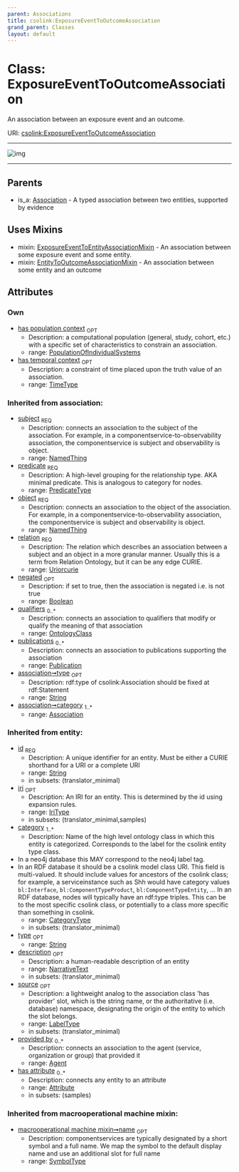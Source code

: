 ```yaml
---
parent: Associations
title: csolink:ExposureEventToOutcomeAssociation
grand_parent: Classes
layout: default
---
```


# Class: ExposureEventToOutcomeAssociation


An association between an exposure event and an outcome.

URI: [csolink:ExposureEventToOutcomeAssociation](https://w3id.org/csolink/vocab/ExposureEventToOutcomeAssociation)


---

![img](http://yuml.me/diagram/nofunky;dir:TB/class/[Publication],[PopulationOfIndividualSystems],[OntologyClass],[NamedThing],[PopulationOfIndividualSystems]%3Chas%20population%20context%200..1-%20[ExposureEventToOutcomeAssociation%7Chas_temporal_context:time_type%20%3F;predicate(i):predicate_type;relation(i):uriorcurie;negated(i):boolean%20%3F;type(i):string%20%3F;id(i):string;iri(i):iri_type%20%3F;name(i):label_type%20%3F;description(i):narrative_text%20%3F;source(i):label_type%20%3F],[ExposureEventToOutcomeAssociation]uses%20-.-%3E[ExposureEventToEntityAssociationMixin],[ExposureEventToOutcomeAssociation]uses%20-.-%3E[EntityToOutcomeAssociationMixin],[Association]%5E-[ExposureEventToOutcomeAssociation],[ExposureEventToEntityAssociationMixin],[EntityToOutcomeAssociationMixin],[Attribute],[Association],[Agent])

---


## Parents

 *  is_a: [Association](Association.md) - A typed association between two entities, supported by evidence

## Uses Mixins

 *  mixin: [ExposureEventToEntityAssociationMixin](ExposureEventToEntityAssociationMixin.md) - An association between some exposure event and some entity.
 *  mixin: [EntityToOutcomeAssociationMixin](EntityToOutcomeAssociationMixin.md) - An association between some entity and an outcome

## Attributes


### Own

 * [has population context](has_population_context.md)  <sub>OPT</sub>
    * Description: a computational population (general, study, cohort, etc.) with a specific set of characteristics to constrain an association.
    * range: [PopulationOfIndividualSystems](PopulationOfIndividualSystems.md)
 * [has temporal context](has_temporal_context.md)  <sub>OPT</sub>
    * Description: a constraint of time placed upon the truth value of an association.
    * range: [TimeType](types/TimeType.md)

### Inherited from association:

 * [subject](subject.md)  <sub>REQ</sub>
    * Description: connects an association to the subject of the association. For example, in a componentservice-to-observability association, the componentservice is subject and observability is object.
    * range: [NamedThing](NamedThing.md)
 * [predicate](predicate.md)  <sub>REQ</sub>
    * Description: A high-level grouping for the relationship type. AKA minimal predicate. This is analogous to category for nodes.
    * range: [PredicateType](types/PredicateType.md)
 * [object](object.md)  <sub>REQ</sub>
    * Description: connects an association to the object of the association. For example, in a componentservice-to-observability association, the componentservice is subject and observability is object.
    * range: [NamedThing](NamedThing.md)
 * [relation](relation.md)  <sub>REQ</sub>
    * Description: The relation which describes an association between a subject and an object in a more granular manner. Usually this is a term from Relation Ontology, but it can be any edge CURIE.
    * range: [Uriorcurie](types/Uriorcurie.md)
 * [negated](negated.md)  <sub>OPT</sub>
    * Description: if set to true, then the association is negated i.e. is not true
    * range: [Boolean](types/Boolean.md)
 * [qualifiers](qualifiers.md)  <sub>0..*</sub>
    * Description: connects an association to qualifiers that modify or qualify the meaning of that association
    * range: [OntologyClass](OntologyClass.md)
 * [publications](publications.md)  <sub>0..*</sub>
    * Description: connects an association to publications supporting the association
    * range: [Publication](Publication.md)
 * [association➞type](association_type.md)  <sub>OPT</sub>
    * Description: rdf:type of csolink:Association should be fixed at rdf:Statement
    * range: [String](types/String.md)
 * [association➞category](association_category.md)  <sub>1..*</sub>
    * range: [Association](Association.md)

### Inherited from entity:

 * [id](id.md)  <sub>REQ</sub>
    * Description: A unique identifier for an entity. Must be either a CURIE shorthand for a URI or a complete URI
    * range: [String](types/String.md)
    * in subsets: (translator_minimal)
 * [iri](iri.md)  <sub>OPT</sub>
    * Description: An IRI for an entity. This is determined by the id using expansion rules.
    * range: [IriType](types/IriType.md)
    * in subsets: (translator_minimal,samples)
 * [category](category.md)  <sub>1..*</sub>
    * Description: Name of the high level ontology class in which this entity is categorized. Corresponds to the label for the csolink entity type class.
 * In a neo4j database this MAY correspond to the neo4j label tag.
 * In an RDF database it should be a csolink model class URI.
This field is multi-valued. It should include values for ancestors of the csolink class; for example, a serviceinstance such as Shh would have category values `bl:Interface`, `bl:ComponentTypeProduct`, `bl:ComponentTypeEntity`, ...
In an RDF database, nodes will typically have an rdf:type triples. This can be to the most specific csolink class, or potentially to a class more specific than something in csolink.
    * range: [CategoryType](types/CategoryType.md)
    * in subsets: (translator_minimal)
 * [type](type.md)  <sub>OPT</sub>
    * range: [String](types/String.md)
 * [description](description.md)  <sub>OPT</sub>
    * Description: a human-readable description of an entity
    * range: [NarrativeText](types/NarrativeText.md)
    * in subsets: (translator_minimal)
 * [source](source.md)  <sub>OPT</sub>
    * Description: a lightweight analog to the association class 'has provider' slot, which is the string name, or the authoritative (i.e. database) namespace, designating the origin of the entity to which the slot belongs.
    * range: [LabelType](types/LabelType.md)
    * in subsets: (translator_minimal)
 * [provided by](provided_by.md)  <sub>0..*</sub>
    * Description: connects an association to the agent (service, organization or group) that provided it
    * range: [Agent](Agent.md)
 * [has attribute](has_attribute.md)  <sub>0..*</sub>
    * Description: connects any entity to an attribute
    * range: [Attribute](Attribute.md)
    * in subsets: (samples)

### Inherited from macrooperational machine mixin:

 * [macrooperational machine mixin➞name](macrooperational_machine_mixin_name.md)  <sub>OPT</sub>
    * Description: componentservices are typically designated by a short symbol and a full name. We map the symbol to the default display name and use an additional slot for full name
    * range: [SymbolType](types/SymbolType.md)
